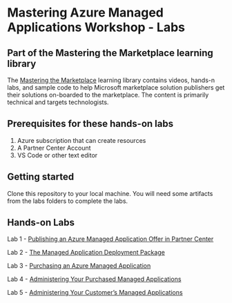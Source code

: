 # Mastering Azure Managed Applications Workshop - Labs

## Part of the Mastering the Marketplace learning library

The [Mastering the Marketplace](https://aka.ms/masteringthemarketplace) learning library contains videos, hands-n labs, and sample code to help Microsoft marketplace solution publishers get their solutions on-boarded to the marketplace. The content is primarily technical and targets technologists.

## Prerequisites for these hands-on labs

1. Azure subscription that can create resources
1. A Partner Center Account
1. VS Code or other text editor

## Getting started

Clone this repository to your local machine. You will need some artifacts from the labs folders to complete the labs.

## Hands-on Labs

Lab 1 - [Publishing an Azure Managed Application Offer in Partner Center](./lab-1-partner-center/README.md)

Lab 2 - [The Managed Application Deployment Package](./lab-2-deployment-package/README.md)

Lab 3 - [Purchasing an Azure Managed Application](./lab-3-purchasing-ama/README.md)

Lab 4 - [Administering Your Purchased Managed Applications](./lab-4-administer-my-amas/README.md)

Lab 5 - [Administering Your Customer’s Managed Applications](./lab-5-administer-customer-amas/README.md)